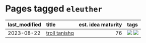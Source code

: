 # Pages tagged `eleuther`

|last_modified|title|est. idea maturity|tags
|:---|:---|---:|:---|
|2023-08-22|[troll tanishq](../troll_tanishq.md)|76|[![](https://img.shields.io/badge/tag-eleuther-67053)](../tags/eleuther.md) [![](https://img.shields.io/badge/tag-trash-7a169c)](../tags/trash.md)|